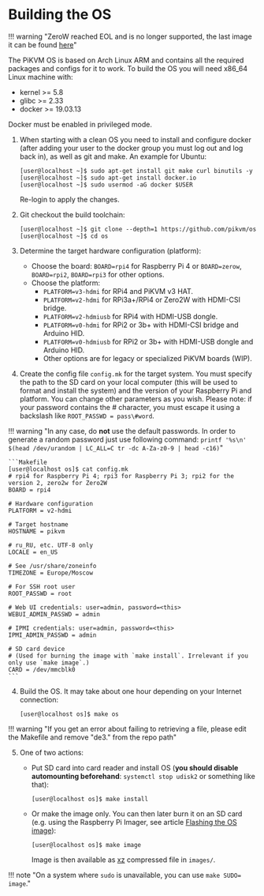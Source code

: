 # Building the OS

!!! warning "ZeroW reached EOL and is no longer supported, the last image it can be found [here](https://files.pikvm.org/images/v2-hdmi-zerow-latest.img.xz)"

The PiKVM OS is based on Arch Linux ARM and contains all the required packages and configs for it to work. To build the OS you will need x86_64 Linux machine with:

* kernel >= 5.8
* glibc >= 2.33
* docker >= 19.03.13

Docker must be enabled in privileged mode.

1. When starting with a clean OS you need to install and configure docker (after adding your user to the docker group you must log out and log back in), as well as git and make. An example for Ubuntu:

    ```shell
    [user@localhost ~]$ sudo apt-get install git make curl binutils -y
    [user@localhost ~]$ sudo apt-get install docker.io
    [user@localhost ~]$ sudo usermod -aG docker $USER
    ```

    Re-login to apply the changes.

2. Git checkout the build toolchain:

    ```shell
    [user@localhost ~]$ git clone --depth=1 https://github.com/pikvm/os
    [user@localhost ~]$ cd os
    ```

3. Determine the target hardware configuration (platform):

    * Choose the board: `BOARD=rpi4` for Raspberry Pi 4 or `BOARD=zerow`, `BOARD=rpi2`, `BOARD=rpi3` for other options.
    * Choose the platform:
        * `PLATFORM=v3-hdmi` for RPi4 and PiKVM v3 HAT.
        * `PLATFORM=v2-hdmi` for RPi3a+/RPi4 or Zero2W with HDMI-CSI bridge.
        * `PLATFORM=v2-hdmiusb` for RPi4 with HDMI-USB dongle.
        * `PLATFORM=v0-hdmi` for RPi2 or 3b+ with HDMI-CSI bridge and Arduino HID.
        * `PLATFORM=v0-hdmiusb` for RPi2 or 3b+ with HDMI-USB dongle and Arduino HID.
        * Other options are for legacy or specialized PiKVM boards (WIP).

4. Create the config file `config.mk` for the target system. You must specify the path to the SD card on your local computer (this will be used to format and install the system) and the version of your Raspberry Pi and platform. You can change other parameters as you wish. Please note: if your password contains the # character, you must escape it using a backslash like `ROOT_PASSWD = pass\#word`.

!!! warning "In any case, do **not** use the default passwords. In order to generate a random password just use following command:
```printf '%s\n' $(head /dev/urandom | LC_ALL=C tr -dc A-Za-z0-9 | head -c16)```"

    ```Makefile
    [user@localhost os]$ cat config.mk
    # rpi4 for Raspberry Pi 4; rpi3 for Raspberry Pi 3; rpi2 for the version 2, zero2w for Zero2W
    BOARD = rpi4
    
    # Hardware configuration
    PLATFORM = v2-hdmi
    
    # Target hostname
    HOSTNAME = pikvm
    
    # ru_RU, etc. UTF-8 only
    LOCALE = en_US
    
    # See /usr/share/zoneinfo
    TIMEZONE = Europe/Moscow
    
    # For SSH root user
    ROOT_PASSWD = root
    
    # Web UI credentials: user=admin, password=<this>
    WEBUI_ADMIN_PASSWD = admin
    
    # IPMI credentials: user=admin, password=<this>
    IPMI_ADMIN_PASSWD = admin
    
    # SD card device
    # (Used for burning the image with `make install`. Irrelevant if you only use `make image`.)
    CARD = /dev/mmcblk0
    ```

4. Build the OS. It may take about one hour depending on your Internet connection:

    ```shell
    [user@localhost os]$ make os
    ```
!!! warning "If you get an error about failing to retrieving a file, please edit the Makefile and remove "de3." from the repo path"
    
5. One of two actions:
    * Put SD card into card reader and install OS (**you should disable automounting beforehand**: `systemctl stop udisk2` or something like that):

        ```shell
        [user@localhost os]$ make install
        ```

    * Or make the image only. You can then later burn it on an SD card (e.g. using the Raspberry Pi Imager, see article [Flashing the OS image](https://docs.pikvm.org/flashing_os/#flash-the-image)):

        ```shell
        [user@localhost os]$ make image
        ```

        Image is then available as [xz](https://linux.die.net/man/1/xz) compressed file in `images/`.
        
!!! note "On a system where `sudo` is unavailable, you can use `make SUDO= image`."
